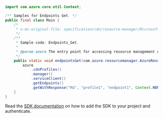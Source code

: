 ```java
import com.azure.core.util.Context;

/** Samples for Endpoints Get. */
public final class Main {
    /*
     * x-ms-original-file: specification/cdn/resource-manager/Microsoft.Cdn/stable/2021-06-01/examples/Endpoints_Get.json
     */
    /**
     * Sample code: Endpoints_Get.
     *
     * @param azure The entry point for accessing resource management APIs in Azure.
     */
    public static void endpointsGet(com.azure.resourcemanager.AzureResourceManager azure) {
        azure
            .cdnProfiles()
            .manager()
            .serviceClient()
            .getEndpoints()
            .getWithResponse("RG", "profile1", "endpoint1", Context.NONE);
    }
}
```

Read the [SDK documentation](https://github.com/Azure/azure-sdk-for-java/blob/azure-resourcemanager_2.15.0/sdk/resourcemanager/azure-resourcemanager/README.md) on how to add the SDK to your project and authenticate.
